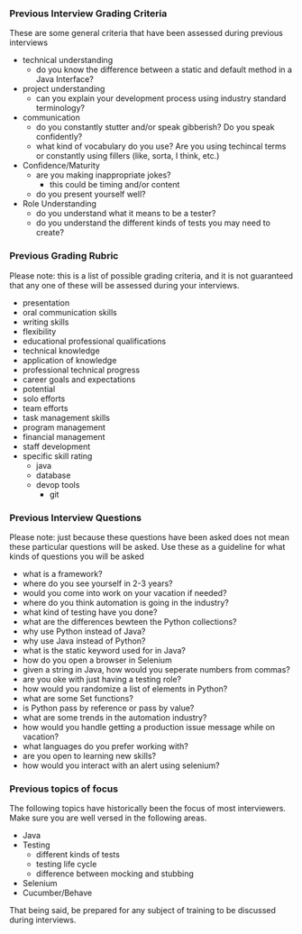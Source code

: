 ### Previous Interview Grading Criteria
These are some general criteria that have been assessed during previous interviews
- technical understanding
    - do you know the difference between a static and default method in a Java Interface?
- project understanding
    - can you explain your development process using industry standard terminology?
- communication
    - do you constantly stutter and/or speak gibberish? Do you speak confidently? 
    - what kind of vocabulary do you use? Are you using techincal terms or constantly using fillers (like, sorta, I think, etc.)
- Confidence/Maturity
    - are you making inappropriate jokes? 
        - this could be timing and/or content
    - do you present yourself well? 
- Role Understanding
    - do you understand what it means to be a tester? 
    - do you understand the different kinds of tests you may need to create?
### Previous Grading Rubric
Please note: this is a list of possible grading criteria, and it is not guaranteed that any one of these will be assessed during your interviews.
- presentation
- oral communication skills
- writing skills
- flexibility
- educational professional qualifications
- technical knowledge
- application of knowledge
- professional technical progress
- career goals and expectations
- potential
- solo efforts
- team efforts
- task management skills
- program management
- financial management
- staff development
- specific skill rating
    - java
    - database
    - devop tools
        - git
### Previous Interview Questions
Please note: just because these questions have been asked does not mean these particular questions will be asked. Use these as a guideline for what kinds of questions you will be asked
- what is a framework?
- where do you see yourself in 2-3 years?
- would you come into work on your vacation if needed?
- where do you think automation is going in the industry?
- what kind of testing have you done?
- what are the differences bewteen the Python collections?
- why use Python instead of Java?
- why use Java instead of Python?
- what is the static keyword used for in Java?
- how do you open a browser in Selenium
- given a string in Java, how would you seperate numbers from commas?
- are you oke with just having a testing role?
- how would you randomize a list of elements in Python?
- what are some Set functions?
- is Python pass by reference or pass by value?
- what are some trends in the automation industry?
- how would you handle getting a production issue message while on vacation?
- what languages do you prefer working with?
- are you open to learning new skills?
- how would you interact with an alert using selenium?

### Previous topics of focus
The following topics have historically been the focus of most interviewers. Make sure you are well versed in the following areas.
- Java
- Testing
    - different kinds of tests
    - testing life cycle
    - difference between mocking and stubbing
- Selenium
- Cucumber/Behave

That being said, be prepared for any subject of training to be discussed during interviews.